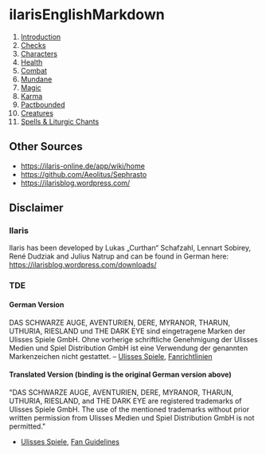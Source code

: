 # ilarisEnglishMarkdown
1. [Introduction](000introduction.md)
2. [Checks](001checks.md)
3. [Characters](002characters.md)
4. [Health](003health.md)
5. [Combat](004combat.md)
6. [Mundane](005mundane.md)
7. [Magic](006magic.md)
8. [Karma](007karma.md)
9. [Pactbounded](008pactbounded.md)
10. [Creatures](009creatures.md)
11. [Spells & Liturgic Chants](009spellsandliturgicchants.md)

## Other Sources
- https://ilaris-online.de/app/wiki/home
- https://github.com/Aeolitus/Sephrasto
- https://ilarisblog.wordpress.com/

## Disclaimer
### Ilaris
Ilaris has been developed by Lukas „Curthan“ Schafzahl, Lennart Sobirey, René Dudziak and Julius Natrup and can be found in German here: https://ilarisblog.wordpress.com/downloads/

### TDE
#### German Version
DAS SCHWARZE AUGE, AVENTURIEN, DERE, MYRANOR, THARUN, UTHURIA, RIESLAND und THE DARK EYE sind eingetragene Marken der Ulisses Spiele GmbH. Ohne vorherige schriftliche Genehmigung der Ulisses Medien und Spiel Distribution GmbH ist eine Verwendung der genannten Markenzeichen nicht gestattet.
– [Ulisses Spiele](https://de.wiki-aventurica.de/wiki/Ulisses_Spiele), [Fanrichtlinien](https://ulisses-spiele.de/fan-richtlinie/)

#### Translated Version (binding is the original German version above)
"DAS SCHWARZE AUGE, AVENTURIEN, DERE, MYRANOR, THARUN, UTHURIA, RIESLAND, and THE DARK EYE are registered trademarks of Ulisses Spiele GmbH. The use of the mentioned trademarks without prior written permission from Ulisses Medien und Spiel Distribution GmbH is not permitted."

- [Ulisses Spiele](https://de.wiki-aventurica.de/wiki/Ulisses_Spiele), [Fan Guidelines](https://ulisses-spiele.de/fan-richtlinie/)
